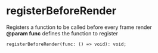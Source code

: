 # registerBeforeRender

Registers a function to be called before every frame render <br/>
**@param func** defines the function to register

```
registerBeforeRender(func: () => void): void;
```
